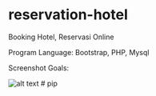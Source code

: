 # reservation-hotel
Booking Hotel, Reservasi Online

Program Language: Bootstrap, PHP, Mysql

Screenshot Goals:

![alt text](https://firebasestorage.googleapis.com/v0/b/monkey-teknologi-indonesia.appspot.com/o/Ngodings%2FportfoliosList%2FscreenshotApp%2FnSjrqvedKKHi4xBDbtzj%2F20191125-ZtF0z4-hotel-reservation.png?alt=media&token=9136b9bd-8525-4cd0-857c-9de86f3e8079)
#   p i p  
 
